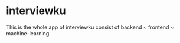 # interviewku

This is the whole app of interviewku consist of backend ~ frontend ~ machine-learning

